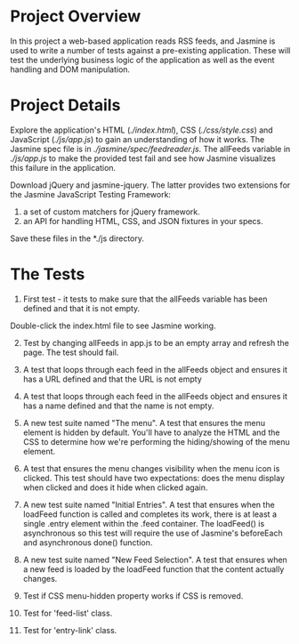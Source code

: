 # Project Overview

In this project a web-based application reads RSS feeds, and Jasmine is used to write a number of tests against a pre-existing application. These will test the underlying business logic of the application as well as the event handling and DOM manipulation.

# Project Details

Explore the application's HTML (*./index.html*), CSS (*./css/style.css*) and JavaScript (*./js/app.js*) to gain an understanding of how it works. The Jasmine spec file is in *./jasmine/spec/feedreader.js*. The allFeeds variable in *./js/app.js* to make the provided test fail and see how Jasmine visualizes this failure in the application.

Download jQuery and jasmine-jquery. The latter provides two extensions for the Jasmine JavaScript Testing Framework:

1. a set of custom matchers for jQuery framework.
2. an API for handling HTML, CSS, and JSON fixtures in your specs.

Save these files in the *./js directory.

# The Tests

1. First test - it tests to make sure that the allFeeds variable has been defined and that it is not empty.

Double-click the index.html file to see Jasmine working.

2. Test by changing allFeeds in app.js to be an empty array and refresh the page. The test should fail.

3. A test that loops through each feed in the allFeeds object and ensures it has a URL defined and that the URL is not empty

4. A test that loops through each feed in the allFeeds object and ensures it has a name defined and that the name is not empty.

5. A new test suite named "The menu". A test that ensures the menu element is hidden by default. You'll have to analyze the HTML and the CSS to determine how we're performing the hiding/showing of the menu element.

6. A test that ensures the menu changes visibility when the menu icon is clicked. This test should have two expectations: does the menu display when clicked and does it hide when clicked again.

7. A new test suite named "Initial Entries". A test that ensures when the loadFeed function is called and completes its work, there is at least a single .entry element within the .feed container. The loadFeed() is asynchronous so this test will require the use of Jasmine's beforeEach and asynchronous done() function.

8. A new test suite named "New Feed Selection". A test that ensures when a new feed is loaded
by the loadFeed function that the content actually changes. 

9. Test if CSS menu-hidden property works if CSS is removed.

10. Test for 'feed-list' class.

11. Test for 'entry-link' class.